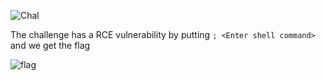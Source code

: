 ![Chal](https://github.com/user-attachments/assets/e6eafb9d-df60-4d8a-8ccb-018d9cc2ee2c)


The challenge has a RCE vulnerability by putting `; <Enter shell command>` and we get the flag

![flag](https://github.com/user-attachments/assets/92b7d1f2-3e1e-4332-b901-41590b21e6ba)
